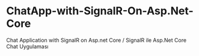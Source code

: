 # ChatApp-with-SignalR-On-Asp.Net-Core
Chat Application with SignalR on Asp.net Core / SignalR ile Asp.Net Core  Chat Uygulaması
